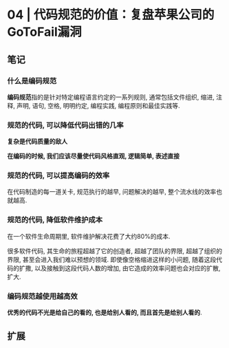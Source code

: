 # 04 | 代码规范的价值：复盘苹果公司的GoToFail漏洞

## 笔记

### 什么是编码规范

**编码规范**指的是针对特定编程语言约定的一系列规则, 通常包括文件组织, 缩进, 注释, 声明, 语句, 空格, 明明约定, 编程实践, 编程原则和最佳实践等.

### 规范的代码, 可以降低代码出错的几率

**复杂是代码质量的敌人**

**在编码的时候, 我们应该尽量使代码风格直观, 逻辑简单, 表述直接**

### 规范的代码, 可以提高编码的效率

在代码制造的每一道关卡, 规范执行的越早, 问题解决的越早, 整个流水线的效率也就越高.

### 规范的代码, 降低软件维护成本

在一个软件生命周期里, 软件维护解决花费了大约80%的成本.

很多软件代码, 其生命的旅程超越了它的创造者, 超越了团队的界限, 超越了组织的界限, 甚至会进入我们难以预想的领域. 即使像空格缩进这样的小问题, 随着这段代码的扩撒, 以及接触到这段代码人数的增加, 由它造成的效率问题也会对应的扩散, 扩大.

### 编码规范越使用越高效

**优秀的代码不光是给自己的看的, 也是给别人看的, 而且首先是给别人看的**.

## 扩展